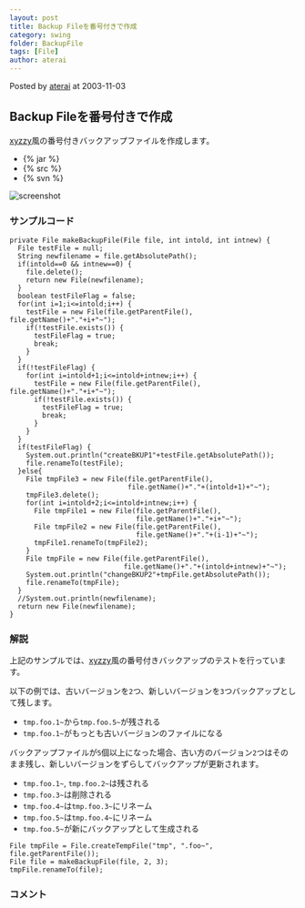 ```yaml
---
layout: post
title: Backup Fileを番号付きで作成
category: swing
folder: BackupFile
tags: [File]
author: aterai
---
```


Posted by [aterai](http://terai.xrea.jp/aterai.html) at 2003-11-03

## Backup Fileを番号付きで作成
[xyzzy](http://terai.xrea.jp/xyzzy.html)風の番号付きバックアップファイルを作成します。

- {% jar %}
- {% src %}
- {% svn %}

<!-- dummy comment line for breaking list -->

![screenshot](https://lh5.googleusercontent.com/_9Z4BYR88imo/TQTH9enrSII/AAAAAAAAASA/du4XRgNsIZs/s800/BackupFile.png)

### サンプルコード
<pre class="prettyprint"><code>private File makeBackupFile(File file, int intold, int intnew) {
  File testFile = null;
  String newfilename = file.getAbsolutePath();
  if(intold==0 &amp;&amp; intnew==0) {
    file.delete();
    return new File(newfilename);
  }
  boolean testFileFlag = false;
  for(int i=1;i&lt;=intold;i++) {
    testFile = new File(file.getParentFile(), file.getName()+"."+i+"~");
    if(!testFile.exists()) {
      testFileFlag = true;
      break;
    }
  }
  if(!testFileFlag) {
    for(int i=intold+1;i&lt;=intold+intnew;i++) {
      testFile = new File(file.getParentFile(), file.getName()+"."+i+"~");
      if(!testFile.exists()) {
        testFileFlag = true;
        break;
      }
    }
  }
  if(testFileFlag) {
    System.out.println("createBKUP1"+testFile.getAbsolutePath());
    file.renameTo(testFile);
  }else{
    File tmpFile3 = new File(file.getParentFile(),
                             file.getName()+"."+(intold+1)+"~");
    tmpFile3.delete();
    for(int i=intold+2;i&lt;=intold+intnew;i++) {
      File tmpFile1 = new File(file.getParentFile(),
                               file.getName()+"."+i+"~");
      File tmpFile2 = new File(file.getParentFile(),
                               file.getName()+"."+(i-1)+"~");
      tmpFile1.renameTo(tmpFile2);
    }
    File tmpFile = new File(file.getParentFile(),
                            file.getName()+"."+(intold+intnew)+"~");
    System.out.println("changeBKUP2"+tmpFile.getAbsolutePath());
    file.renameTo(tmpFile);
  }
  //System.out.println(newfilename);
  return new File(newfilename);
}
</code></pre>

### 解説
上記のサンプルでは、[xyzzy](http://terai.xrea.jp/xyzzy.html)風の番号付きバックアップのテストを行っています。

以下の例では、古いバージョンを`2`つ、新しいバージョンを`3`つバックアップとして残します。

- `tmp.foo.1~`から`tmp.foo.5~`が残される
- `tmp.foo.1~`がもっとも古いバージョンのファイルになる

<!-- dummy comment line for breaking list -->

バックアップファイルが`5`個以上になった場合、古い方のバージョン`2`つはそのまま残し、新しいバージョンをずらしてバックアップが更新されます。

- `tmp.foo.1~`, `tmp.foo.2~`は残される
- `tmp.foo.3~`は削除される
- `tmp.foo.4~`は`tmp.foo.3~`にリネーム
- `tmp.foo.5~`は`tmp.foo.4~`にリネーム
- `tmp.foo.5~`が新にバックアップとして生成される

<!-- dummy comment line for breaking list -->

<pre class="prettyprint"><code>File tmpFile = File.createTempFile("tmp", ".foo~", file.getParentFile());
File file = makeBackupFile(file, 2, 3);
tmpFile.renameTo(file);
</code></pre>

### コメント
